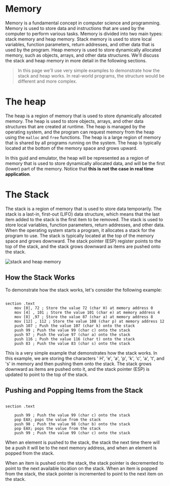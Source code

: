 # Memory

Memory is a fundamental concept in computer science and programming. Memory is used to store data and instructions that
are used by the computer to perform various tasks. Memory is divided into two main types: stack memory and heap memory.
Stack memory is used to store local variables, function parameters, return addresses, and other data that is used by the
program. Heap memory is used to store dynamically allocated memory, such as objects, arrays, and other data structures.
We'll discuss the stack and heap memory in more detail in the following sections.

<!-- warning -->
> In this page we'll use very simple examples to demonstrate how the stack and heap works. In real-world programs, the
> structure would be different and more complex.

# The heap

The heap is a region of memory that is used to store dynamically allocated memory. The heap is used to store objects,
arrays, and other data structures that are created at runtime. The heap is managed by the operating system, and the
program can request memory from the heap using the `malloc` and `free` functions. The heap is a large region of memory
that is shared by all programs running on the system. The heap is typically located at the bottom of the memory space
and grows upward.

In this guid and emulator, the heap will be represented as a region of memory that is used to store dynamically 
allocated data, and will be the first (lower) part of the memory. Notice that **this is not the case in real time 
application**.

# The Stack

The stack is a region of memory that is used to store data temporarily. The stack is a last-in, first-out (LIFO) data
structure, which means that the last item added to the stack is the first item to be removed. The stack is used to store
local variables, function parameters, return addresses, and other data.
When the operating system starts a program, it allocates a stack for the program to use. The stack is typically located
at the top of the memory space and grows downward. The stack pointer (ESP) register points to the top of the stack, and
the stack grows downward as items are pushed onto the stack.

![stack and heap memory](https://icarus.cs.weber.edu/~dab/cs1410/textbook/4.Pointers/images/layout.png)

## How the Stack Works

To demonstrate how the stack works, let's consider the following example:

```shell

section .text
    mov [0], 72 ; Store the value 72 (char H) at memory address 0
    mov [4] , 101 ; Store the value 101 (char e) at memory address 4
    mov [8] ,97 ; Store the value 87 (char a) at memory address 8
    mov [12] , 112 ; Store the value 108 (char p) at memory address 12
    push 107 ; Push the value 107 (char k) onto the stack
    push 99 ; Push the value 99 (char c) onto the stack
    push 97 ; Push the value 97 (char a) onto the stack
    push 116 ; Push the value 116 (char t) onto the stack
    push 83 ; Push the value 83 (char s) onto the stack
```

<!--  memory -console -cpu word:4 ascii -->


This is a very simple example that demonstrates how the stack works. In this example, we are storing the characters '
H', 'e', 'a', 'p', 'k', 'c', 'a', 't', and 's' in memory and then pushing them onto the stack. The stack grows downward
as items are pushed onto it, and the stack pointer (ESP) is updated to point to the top of the stack.

## Pushing and Popping Items from the Stack

```shell

section .text

    push 99 ; Push the value 99 (char c) onto the stack
    pop EAX; pops the value from the stack
    push 98 ; Push the value 98 (char b) onto the stack
    pop EAX; pops the value from the stack
    push 99 ; Push the value 99 (char c) onto the stack

```

<!--  memory -console -cpu word:4 ascii -->

When an element is pushed to the stack, the stack the next time there will be a push it will be to the next memory
address, and when an element is popped from the stack.

When an item is pushed onto the stack, the stack pointer is decremented to point to the next available location on the
stack. When an item is popped from the stack, the stack pointer is incremented to point to the next item on the stack.
